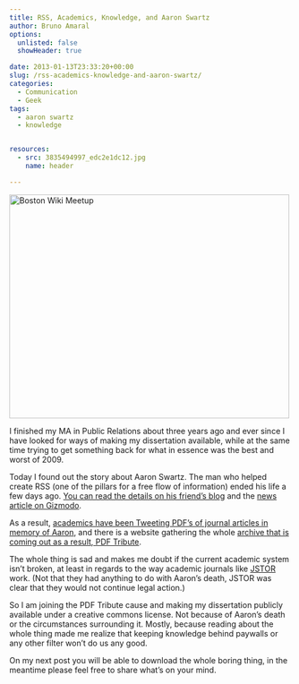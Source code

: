 ```yaml
---
title: RSS, Academics, Knowledge, and Aaron Swartz
author: Bruno Amaral
options:
  unlisted: false
  showHeader: true

date: 2013-01-13T23:33:20+00:00
slug: /rss-academics-knowledge-and-aaron-swartz/
categories:
  - Communication
  - Geek
tags:
  - aaron swartz
  - knowledge


resources:
  - src: 3835494997_edc2e1dc12.jpg
    name: header

---
```

[<img alt="Boston Wiki Meetup " src="3835494997_edc2e1dc12.jpg" width="500" height="400" />][1]

I finished my MA in Public Relations about three years ago and ever since I have looked for ways of making my dissertation available, while at the same time trying to get something back for what in essence was the best and worst of 2009.

Today I found out the story about Aaron Swartz. The man who helped create RSS (one of the pillars for a free flow of information) ended his life a few days ago. [You can read the details on his friend&#8217;s blog][2] and the [news article on Gizmodo][3].

As a result, [academics have been Tweeting PDF&#8217;s of journal articles in memory of Aaron][4], and there is a website gathering the whole [archive that is coming out as a result, PDF Tribute][5].

The whole thing is sad and makes me doubt if the current academic system isn&#8217;t broken, at least in regards to the way academic journals like [JSTOR][6] work. (Not that they had anything to do with Aaron&#8217;s death, JSTOR was clear that they would not continue legal action.)

So I am joining the PDF Tribute cause and making my dissertation publicly available under a creative commons license. Not because of Aaron&#8217;s death or the circumstances surrounding it. Mostly, because reading about the whole thing made me realize that keeping knowledge behind paywalls or any other filter won&#8217;t do us any good.

On my next post you will be able to download the whole boring thing, in the meantime please feel free to share what&#8217;s on your mind.



 [1]: https://www.flickr.com/photos/ragesoss/3835494997/ "Boston Wiki Meetup  by ragesoss, on Flickr"
 [2]: https://lessig.tumblr.com/post/40347463044/prosecutor-as-bully
 [3]: https://gizmodo.com/5975426/former-reddit-co+owner-and-internet-activist-aaron-swartz-commits-suicide
 [4]: https://gizmodo.com/5975543/academics-are-tweeting-out-pdfs-of-journal-articles-in-memory-of-aaron-swartz
 [5]: https://pdftribute.net
 [6]: https://www.jstor.org/
